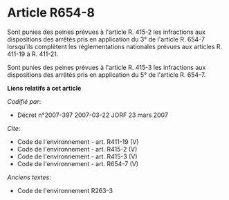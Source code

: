 # Article R654-8

Sont punies des peines prévues à l'article R. 415-2 les infractions aux dispositions des arrêtés pris en application du 3° de
l'article R. 654-7 lorsqu'ils complètent les réglementations nationales prévues aux articles R. 411-19 à R. 411-21. 

Sont punies des peines prévues à l'article R. 415-3 les infractions aux dispositions des arrêtés pris en application du 5° de
l'article R. 654-7.

**Liens relatifs à cet article**

_Codifié par_:

  - Décret n°2007-397 2007-03-22 JORF 23 mars 2007

_Cite_:

  - Code de l'environnement - art. R411-19 (V)
  - Code de l'environnement - art. R415-2 (V)
  - Code de l'environnement - art. R415-3 (V)
  - Code de l'environnement - art. R654-7 (V)

_Anciens textes_:

  - Code de l'environnement R263-3
